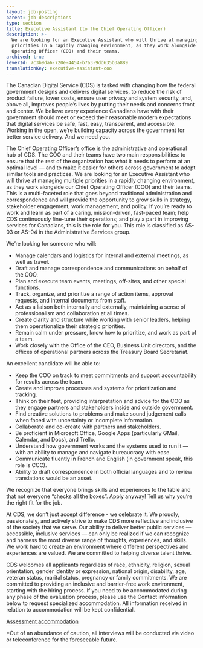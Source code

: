 ```yaml
---
layout: job-posting
parent: job-descriptions
type: section
title: Executive Assistant (to the Chief Operating Officer)
description: >-
  We are looking for an Executive Assistant who will thrive at managing multiple
  priorities in a rapidly changing environment, as they work alongside our Chief
  Operating Officer (COO) and their teams. 
archived: true
leverId: 7c3b9da6-720e-4454-b7a3-9dd635b3a889
translationKey: executive-assistant-coo
---
```

The Canadian Digital Service (CDS) is tasked with changing how the federal government designs and delivers digital services, to reduce the risk of product failure, lower costs, ensure user privacy and system security, and, above all, improves people’s lives by putting their needs and concerns front and center. We believe every experience Canadians have with their government should meet or exceed their reasonable modern expectations that digital services be safe, fast, easy, transparent, and accessible. Working in the open, we’re building capacity across the government for better service delivery. And we need you.

The Chief Operating Officer’s office is the administrative and operational hub of CDS. The COO and their teams have two main responsibilities: to ensure that the rest of the organization has what it needs to perform at an optimal level — and to make it easier for others across government to adopt similar tools and practices. We are looking for an Executive Assistant who will thrive at managing multiple priorities in a rapidly changing environment, as they work alongside our Chief Operating Officer (COO) and their teams. This is a multi-faceted role that goes beyond traditional administration and correspondence and will provide the opportunity to grow skills in strategy, stakeholder engagement, work management, and policy. If you’re ready to work and learn as part of a caring, mission-driven, fast-paced team; help CDS continuously fine-tune their operations; and play a part in improving services for Canadians, this is the role for you. This role is classified as AS-03 or AS-04 in the Administrative Services group.

We’re looking for someone who will:

* Manage calendars and logistics for internal and external meetings, as well as travel.
* Draft and manage correspondence and communications on behalf of the COO.
* Plan and execute team events, meetings, off-sites, and other special functions.
* Track, organize, and prioritize a range of action items, approval requests, and internal documents from staff.
* Act as a liaison both internally and externally, maintaining a sense of professionalism and collaboration at all times.
* Create clarity and structure while working with senior leaders, helping them operationalize their strategic priorities.
* Remain calm under pressure, know how to prioritize, and work as part of a team.
* Work closely with the Office of the CEO, Business Unit directors, and the offices of operational partners across the Treasury Board Secretariat.

An excellent candidate will be able to:

* Keep the COO on track to meet commitments and support accountability for results across the team.
* Create and improve processes and systems for prioritization and tracking.
* Think on their feet, providing interpretation and advice for the COO as they engage partners and stakeholders inside and outside government.
* Find creative solutions to problems and make sound judgement calls when faced with uncertainty or incomplete information. 
* Collaborate and co-create with partners and stakeholders.
* Be proficient in Microsoft Office, Google Apps (particularly GMail, Calendar, and Docs), and Trello. 
* Understand how government works and the systems used to run it — with an ability to manage and navigate bureaucracy with ease.
* Communicate fluently in French and English (in government speak, this role is CCC).
* Ability to draft correspondence in both official languages and to review translations would be an asset.

We recognize that everyone brings skills and experiences to the table and that not everyone “checks all the boxes”. Apply anyway! Tell us why you’re the right fit for the job.

At CDS, we don’t just accept difference - we celebrate it. We proudly, passionately, and actively strive to make CDS more reflective and inclusive of the society that we serve. Our ability to deliver better public services — accessible, inclusive services — can only be realized if we can recognize and harness the most diverse range of thoughts, experiences, and skills. We work hard to create an environment where different perspectives and experiences are valued. We are committed to helping diverse talent thrive.

CDS welcomes all applicants regardless of race, ethnicity, religion, sexual orientation, gender identity or expression, national origin, disability, age, veteran status, marital status, pregnancy or family commitments. We are committed to providing an inclusive and barrier-free work environment, starting with the hiring process. If you need to be accommodated during any phase of the evaluation process, please use the Contact information below to request specialized accommodation. All information received in relation to accommodation will be kept confidential.

[Assessment accommodation](https://www.canada.ca/en/public-service-commission/services/assessment-accommodation-page.html)

*Out of an abundance of caution, all interviews will be conducted via video or teleconference for the foreseeable future. 
